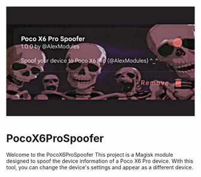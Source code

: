 ![PocoX6ProSpoofer](https://github.com/thelordalex/PocoX6ProSpoofer/blob/main/PocoX6ProSpoofer.jpg)

# PocoX6ProSpoofer
Welcome to the PocoX6ProSpoofer This project is a Magisk module designed to spoof the device information of a Poco X6 Pro device. With this tool, you can change the device's settings and appear as a different device.
